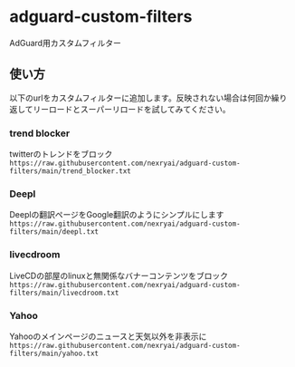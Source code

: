 # adguard-custom-filters
AdGuard用カスタムフィルター

## 使い方
以下のurlをカスタムフィルターに追加します。反映されない場合は何回か繰り返してリーロードとスーパーリロードを試してみてください。

### trend blocker
twitterのトレンドをブロック <br>
`https://raw.githubusercontent.com/nexryai/adguard-custom-filters/main/trend_blocker.txt`

### Deepl
Deeplの翻訳ページをGoogle翻訳のようにシンプルにします <br>
`https://raw.githubusercontent.com/nexryai/adguard-custom-filters/main/deepl.txt`

### livecdroom
LiveCDの部屋のlinuxと無関係なバナーコンテンツをブロック <br>
`https://raw.githubusercontent.com/nexryai/adguard-custom-filters/main/livecdroom.txt`

### Yahoo
Yahooのメインページのニュースと天気以外を非表示に <br>
`https://raw.githubusercontent.com/nexryai/adguard-custom-filters/main/yahoo.txt`
